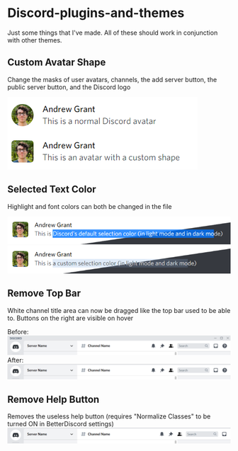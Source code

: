 # Discord-plugins-and-themes

Just some things that I've made. All of these should work in conjunction with other themes.

## Custom Avatar Shape
Change the masks of user avatars, channels, the add server button, the public server button, and the Discord logo

![Custom avatar comparison](images/Custom_Avatar_Shape.png)



## Selected Text Color
Highlight and font colors can both be changed in the file

![Default selection color](images/Default_Selection.png)
![Custom selection color](images/Custom_Selection.png)


## Remove Top Bar
White channel title area can now be dragged like the top bar used to be able to. Buttons on the right are visible on hover


Before:
![Topbar before](images/Top_Bar_Before.png)
After:
![Topbar after](images/Top_Bar_After.png)


## Remove Help Button
Removes the useless help button (requires "Normalize Classes" to be turned ON in BetterDiscord settings)
![No Help Button](images/No_Help_Button.png)
